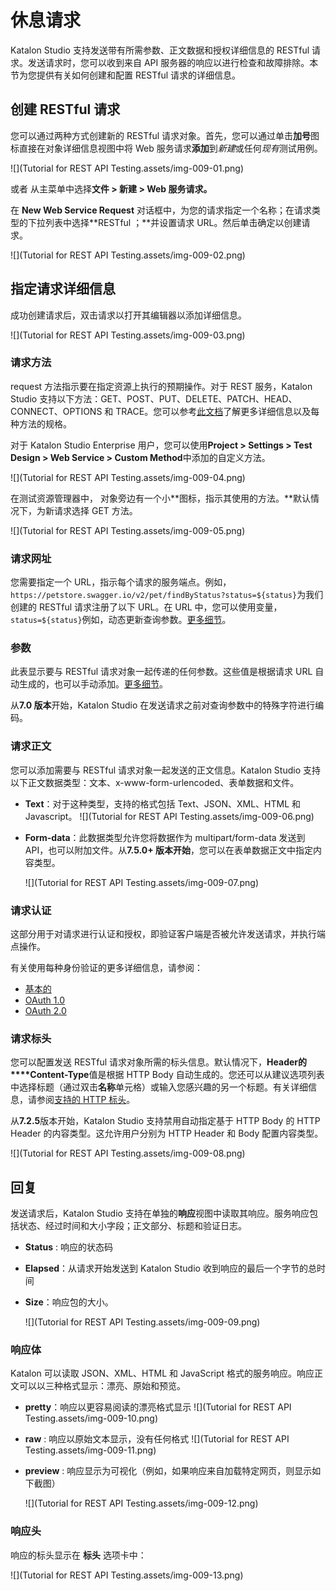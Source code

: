 # 休息请求

Katalon Studio 支持发送带有所需参数、正文数据和授权详细信息的 RESTful 请求。发送请求时，您可以收到来自 API 服务器的响应以进行检查和故障排除。本节为您提供有关如何创建和配置 RESTful 请求的详细信息。

## 创建 RESTful 请求

您可以通过两种方式创建新的 RESTful 请求对象。首先，您可以通过单击**加号**图标直接在对象详细信息视图中将 Web 服务请求**添加**到*新建*或任何*现有*测试用例。

![](Tutorial for REST API Testing.assets/img-009-01.png)

或者 从主菜单中选择**文件 > 新建 > Web 服务请求。**

在 **New Web Service Request** 对话框中，为您的请求指定一个名称；在请求类型的下拉列表中选择**RESTful ；**并设置请求 URL。然后单击确定以创建请求。

![](Tutorial for REST API Testing.assets/img-009-02.png)

## 指定请求详细信息

成功创建请求后，双击请求以打开其编辑器以添加详细信息。

![](Tutorial for REST API Testing.assets/img-009-03.png)

### 请求方法

request 方法指示要在指定资源上执行的预期操作。对于 REST 服务，Katalon Studio 支持以下方法：GET、POST、PUT、DELETE、PATCH、HEAD、CONNECT、OPTIONS 和 TRACE。您可以参考[此文档](https://restfulapi.net/http-methods/)了解更多详细信息以及每种方法的规格。

对于 Katalon Studio Enterprise 用户，您可以使用**Project > Settings > Test Design > Web Service > Custom Method**中添加的自定义方法。

![](Tutorial for REST API Testing.assets/img-009-04.png)

在测试资源管理器中， 对象旁边有一个小**图标，指示其使用的方法。**默认情况下，为新请求选择 GET 方法。

![](Tutorial for REST API Testing.assets/img-009-05.png)

### 请求网址

您需要指定一个 URL，指示每个请求的服务端点。例如，`https://petstore.swagger.io/v2/pet/findByStatus?status=${status}`为我们创建的 RESTful 请求注册了以下 URL。在 URL 中，您可以使用变量，`status=${status}`例如，动态更新查询参数。[更多细节](https://docs.katalon.com/katalon-studio/docs/parameterize-a-web-service-object.html)。

### 参数

此表显示要与 RESTful 请求对象一起传递的任何参数。这些值是根据请求 URL 自动生成的，也可以手动添加。[更多细节](https://docs.katalon.com/katalon-studio/docs/parameterize-a-web-service-object.html)。

从**7.0 版本**开始，Katalon Studio 在发送请求之前对查询参数中的特殊字符进行编码。

### 请求正文

您可以添加需要与 RESTful 请求对象一起发送的正文信息。Katalon Studio 支持以下正文数据类型：文本、x-www-form-urlencoded、表单数据和文件。

- **Text**：对于这种类型，支持的格式包括 Text、JSON、XML、HTML 和 Javascript。
  ![](Tutorial for REST API Testing.assets/img-009-06.png)

- **Form-data**：此数据类型允许您将数据作为 multipart/form-data 发送到 API，也可以附加文件。从**7.5.0+ 版本开始**，您可以在表单数据正文中指定内容类型。

  ![](Tutorial for REST API Testing.assets/img-009-07.png)

### 请求认证

这部分用于对请求进行认证和授权，即验证客户端是否被允许发送请求，并执行端点操作。

有关使用每种身份验证的更多详细信息，请参阅：

- [基本的](https://docs.katalon.com/katalon-studio/docs/authorization-basic.html)
- [OAuth 1.0](https://docs.katalon.com/katalon-studio/docs/authorization-oauth1.html)
- [OAuth 2.0](https://docs.katalon.com/katalon-studio/docs/authorization-oauth2.html)

### 请求标头

您可以配置发送 RESTful 请求对象所需的标头信息。默认情况下，**Header的****Content-Type**值是根据 HTTP Body 自动生成的。您还可以从建议选项列表中选择标题（通过双击**名称**单元格）或输入您感兴趣的另一个标题。有关详细信息，请参阅[支持的 HTTP 标头](https://developer.mozilla.org/en-US/docs/Web/HTTP/Headers)。

从**7.2.5**版本开始，Katalon Studio 支持禁用自动指定基于 HTTP Body 的 HTTP Header 的内容类型。这允许用户分别为 HTTP Header 和 Body 配置内容类型。

![](Tutorial for REST API Testing.assets/img-009-08.png)

## 回复

发送请求后，Katalon Studio 支持在单独的**响应**视图中读取其响应。服务响应包括状态、经过时间和大小字段；正文部分、标题和验证日志。

- **Status** : 响应的状态码

- **Elapsed**：从请求开始发送到 Katalon Studio 收到响应的最后一个字节的总时间

- **Size**：响应包的大小。

  ![](Tutorial for REST API Testing.assets/img-009-09.png)

### 响应体

Katalon 可以读取 JSON、XML、HTML 和 JavaScript 格式的服务响应。响应正文可以以三种格式显示：漂亮、原始和预览。

- **pretty**：响应以更容易阅读的漂亮格式显示
  ![](Tutorial for REST API Testing.assets/img-009-10.png)

- **raw** : 响应以原始文本显示，没有任何格式
  ![](Tutorial for REST API Testing.assets/img-009-11.png)

- **preview** : 响应显示为可视化（例如，如果响应来自加载特定网页，则显示如下截图）

  ![](Tutorial for REST API Testing.assets/img-009-12.png)

### 响应头

响应的标头显示在 **标头** 选项卡中：

![](Tutorial for REST API Testing.assets/img-009-13.png)

